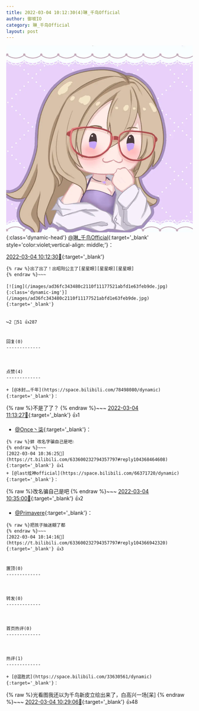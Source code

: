 ```yaml
---
title: 2022-03-04 10:12:30(4)琳_千鸟Official
author: 御坂IO
category: 琳_千鸟Official
layout: post
---
```


![img](/images/c0a88f85ebd0d056f37b114e0748e69556c8b488.jpg){:class='dynamic-head'}
[@琳_千鸟Official](https://space.bilibili.com/1620923329/dynamic){:target='_blank' style='color:violet;vertical-align: middle;'}：

[2022-03-04 10:12:30🔗](https://t.bilibili.com/633600232794357797){:target='_blank'}

~~~
{% raw %}出了出了！出昭阳公主了[星星眼][星星眼][星星眼]
{% endraw %}~~~

[![img](/images/ad36fc343480c2110f11177521abfd1e63feb9de.jpg){:class='dynamic-img'}](/images/ad36fc343480c2110f11177521abfd1e63feb9de.jpg){:target='_blank'}


↪️2 💬51 👍287


回复(0)
-------------



点赞(4)
-------------

+ [@冰封灬千年](https://space.bilibili.com/78498080/dynamic){:target='_blank'}：
~~~
{% raw %}不是了了？
{% endraw %}~~~
[2022-03-04 11:13:27🔗](https://t.bilibili.com/633600232794357797#reply104371294592){:target='_blank'} 👍1
+ [@Once丶柒](https://space.bilibili.com/381994907/dynamic){:target='_blank'}：
~~~
{% raw %}蚌 改名字骗自己是吧💧
{% endraw %}~~~
[2022-03-04 10:36:25🔗](https://t.bilibili.com/633600232794357797#reply104368464608){:target='_blank'} 👍1
+ [@last炫神official](https://space.bilibili.com/66371720/dynamic){:target='_blank'}：
~~~
{% raw %}改名骗自己是吧
{% endraw %}~~~
[2022-03-04 10:35:00🔗](https://t.bilibili.com/633600232794357797#reply104368490768){:target='_blank'} 👍2
+ [@Primavere](https://space.bilibili.com/23172351/dynamic){:target='_blank'}：
~~~
{% raw %}把孩子抽迷糊了都
{% endraw %}~~~
[2022-03-04 10:14:16🔗](https://t.bilibili.com/633600232794357797#reply104366942320){:target='_blank'} 👍3


置顶(0)
-------------



转发(0)
-------------



首页热评(0)
-------------



热评(1)
-------------

+ [@温胜武](https://space.bilibili.com/33630561/dynamic){:target='_blank'}：
~~~
{% raw %}光看图我还以为千鸟新皮立绘出来了，白高兴一场[呆]
{% endraw %}~~~
[2022-03-04 10:29:06🔗](https://t.bilibili.com/633600232794357797#reply104367976144){:target='_blank'} 👍48


